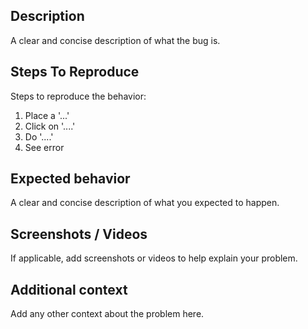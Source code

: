 ## Description
A clear and concise description of what the bug is.

## Steps To Reproduce
Steps to reproduce the behavior:
1. Place a '...'
2. Click on '....'
3. Do '....'
4. See error

## Expected behavior
A clear and concise description of what you expected to happen.

## Screenshots / Videos
If applicable, add screenshots or videos to help explain your problem.

## Additional context
Add any other context about the problem here.
